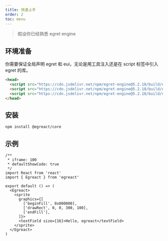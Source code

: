 ```yaml
---
title: 快速上手
order: 2
toc: menu
---
```


> 假设你已经熟悉 egret engine

## 环境准备
你需要保证全局声明 egret 和 eui，无论是用工具注入还是在 script 标签中引入 egret 的库。
``` html
<head>
  <script src="https://cdn.jsdelivr.net/npm/egret-engine@5.2.18/build/egret/egret.min.js"></script>
  <script src="https://cdn.jsdelivr.net/npm/egret-engine@5.2.18/build/egret/egret.web.min.js"></script>
  <script src="https://cdn.jsdelivr.net/npm/egret-engine@5.2.18/build/eui/eui.min.js"></script>
</head>
```
## 安装
``` bash
npm install @egreact/core
```

## 示例

```tsx
/**
 * iframe: 100
 * defaultShowCode: true
 */
import React from 'react'
import { Egreact } from 'egreact'

export default () => (
  <Egreact>
    <sprite
      graphics={[
        ['beginFill', 0x000000],
        ['drawRect', 0, 0, 300, 100],
        ['endFill'],
      ]}>
      <textField size={16}>Hello, egreact</textField>
    </sprite>
  </Egreact>
)
```

